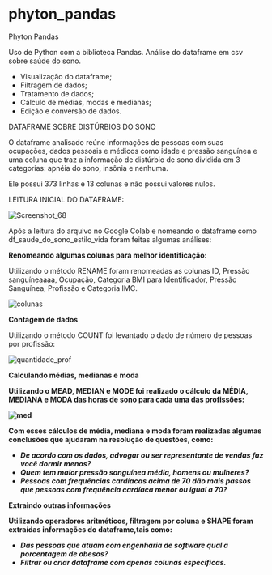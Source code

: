# phyton_pandas
Phyton Pandas

Uso de Python com a biblioteca Pandas. Análise do dataframe em csv sobre saúde do sono.

- Visualização do dataframe;
- Filtragem de dados;
- Tratamento de dados;
- Cálculo de médias, modas e medianas;
- Edição e conversão de dados.

DATAFRAME SOBRE DISTÚRBIOS DO SONO

O dataframe analisado reúne informações de pessoas com suas ocupações, dados pessoais e médicos como idade e pressão sanguínea e uma coluna que traz a informação de distúrbio de sono dividida em 3 categorias: apnéia do sono, insônia e nenhuma. 

Ele possui 373 linhas e 13 colunas e não possui valores nulos.

LEITURA INICIAL DO DATAFRAME:

![Screenshot_68](https://github.com/user-attachments/assets/f67c2ac6-5d65-4579-9601-fdc87df7e878)


Após a leitura do arquivo no Google Colab e nomeando o dataframe como df_saude_do_sono_estilo_vida foram feitas algumas análises:

<strong>Renomeando algumas colunas para melhor identificação:</strong>

Utilizando o método RENAME foram renomeadas as colunas ID, Pressão sanguíneaaaa, Ocupação, Categoria BMI para Identificador, Pressão Sanguínea, Profissão e Categoria IMC.

![colunas](https://github.com/user-attachments/assets/d59ad02d-934d-40d2-9847-bfd61ff7d1cd)

<strong> Contagem de dados </strong>

Utilizando o método COUNT foi levantado o dado de número de pessoas por profissão:

![quantidade_prof](https://github.com/user-attachments/assets/61770d94-b9ce-4111-9e34-04352152500a)


<strong> Calculando médias, medianas e moda<strong>

Utilizando o MEAD, MEDIAN e MODE foi realizado o cálculo da MÉDIA, MEDIANA e MODA das horas de sono para cada uma das profissões:

![med](https://github.com/user-attachments/assets/b2aa24c6-3f81-4221-a1da-b088b029e930)

Com esses cálculos de média, mediana e moda foram realizadas algumas conclusões que ajudaram na resolução de questões, como:

<ul><em>
<li>De acordo com os dados, advogar ou ser representante de vendas faz você dormir menos?</li> 
  
<li>Quem tem maior pressão sanguínea média, homens ou mulheres?</li> 
  
<li>Pessoas com frequências cardíacas acima de 70 dão mais passos que pessoas com frequência cardíaca menor ou igual a 70?</li> 

</em></ul>

<strong> Extraindo outras informações</strong>

Utilizando operadores aritméticos, filtragem por coluna e SHAPE foram extraídas informações do dataframe,tais como:

<ul><em>

<li>Das pessoas que atuam com engenharia de software qual a porcentagem de obesos?</li>

<li> Filtrar ou criar dataframe com apenas colunas específicas.</li>


</em></ul>
